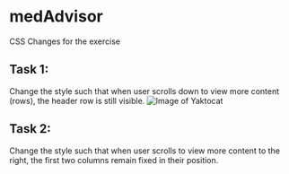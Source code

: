 # medAdvisor
CSS Changes for the exercise
## Task 1:
Change the style such that when user scrolls down to view more content (rows), the header row is still visible.
![Image of Yaktocat](https://octodex.github.com/images/yaktocat.png)
## Task 2:
Change the style such that when user scrolls to view more content to the right, the first two columns remain fixed in their position.
